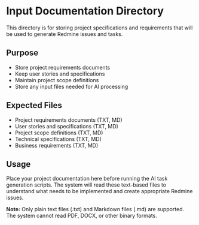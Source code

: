 # Input Documentation Directory

This directory is for storing project specifications and requirements that will be used to generate Redmine issues and tasks.

## Purpose
- Store project requirements documents
- Keep user stories and specifications
- Maintain project scope definitions
- Store any input files needed for AI processing

## Expected Files
- Project requirements documents (TXT, MD)
- User stories and specifications (TXT, MD)
- Project scope definitions (TXT, MD)
- Technical specifications (TXT, MD)
- Business requirements (TXT, MD)

## Usage
Place your project documentation here before running the AI task generation scripts. The system will read these text-based files to understand what needs to be implemented and create appropriate Redmine issues.

**Note:** Only plain text files (.txt) and Markdown files (.md) are supported. The system cannot read PDF, DOCX, or other binary formats.
